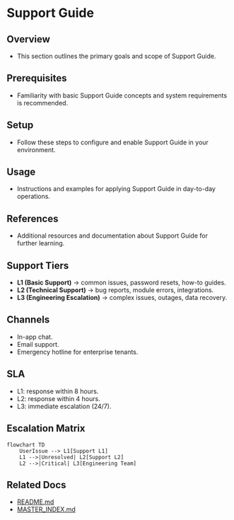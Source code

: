 # Support Guide

## Overview
- This section outlines the primary goals and scope of Support Guide.

## Prerequisites
- Familiarity with basic Support Guide concepts and system requirements is recommended.

## Setup
- Follow these steps to configure and enable Support Guide in your environment.

## Usage
- Instructions and examples for applying Support Guide in day-to-day operations.

## References
- Additional resources and documentation about Support Guide for further learning.


## Support Tiers
- **L1 (Basic Support)** → common issues, password resets, how-to guides.
- **L2 (Technical Support)** → bug reports, module errors, integrations.
- **L3 (Engineering Escalation)** → complex issues, outages, data recovery.

## Channels
- In-app chat.
- Email support.
- Emergency hotline for enterprise tenants.

## SLA
- L1: response within 8 hours.
- L2: response within 4 hours.
- L3: immediate escalation (24/7).

## Escalation Matrix
```mermaid
flowchart TD
    UserIssue --> L1[Support L1]
    L1 -->|Unresolved| L2[Support L2]
    L2 -->|Critical| L3[Engineering Team]
```

## Related Docs
- [README.md](README.md)
- [MASTER_INDEX.md](MASTER_INDEX.md)

